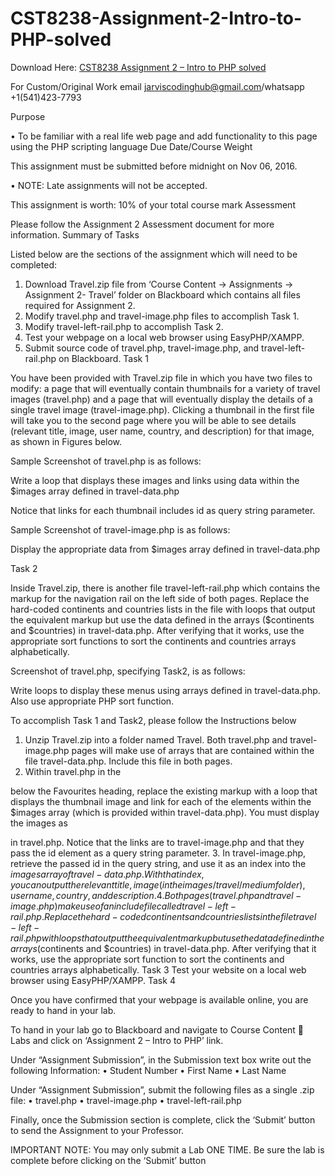 # CST8238-Assignment-2-Intro-to-PHP-solved

Download Here: [CST8238 Assignment 2 – Intro to PHP solved](https://jarviscodinghub.com/assignment/assignment-2-intro-to-php-solution/)

For Custom/Original Work email jarviscodinghub@gmail.com/whatsapp +1(541)423-7793

Purpose

• To be familiar with a real life web page and add functionality to this page using the PHP scripting language
Due Date/Course Weight

This assignment must be submitted before midnight on Nov 06, 2016.

• NOTE: Late assignments will not be accepted.

This assignment is worth: 10% of your total course mark
Assessment

Please follow the Assignment 2 Assessment document for more information.
Summary of Tasks

Listed below are the sections of the assignment which will need to be completed:

1. Download Travel.zip file from ‘Course Content -> Assignments -> Assignment 2- Travel’ folder on Blackboard which contains all files required for Assignment 2.
2. Modify travel.php and travel-image.php files to accomplish Task 1.
3. Modify travel-left-rail.php to accomplish Task 2.
4. Test your webpage on a local web browser using EasyPHP/XAMPP.
5. Submit source code of travel.php, travel-image.php, and travel-left-rail.php on Blackboard.
Task 1

You have been provided with Travel.zip file in which you have two files to modify: a page that will eventually contain thumbnails for a variety of travel images (travel.php) and a page that will eventually display the details of a single travel image (travel-image.php). Clicking a thumbnail in the first file will take you to the second page where you will be able to see details (relevant title, image, user name, country, and description) for that image, as shown in Figures below.

Sample Screenshot of travel.php is as follows:

Write a loop that displays these images and links using data within the $images array defined in travel-data.php

Notice that links for each thumbnail includes id as query string parameter.

Sample Screenshot of travel-image.php is as follows:

Display the appropriate data from $images array defined in travel-data.php

Task 2

Inside Travel.zip, there is another file travel-left-rail.php which contains the markup for the navigation rail on the left side of both pages. Replace the hard-coded continents and countries lists in the file with loops that output the equivalent markup but use the data defined in the arrays ($continents and $countries) in travel-data.php. After verifying that it works, use the appropriate sort functions to sort the continents and countries arrays alphabetically.

Screenshot of travel.php, specifying Task2, is as follows:

Write loops to display these menus using arrays defined in travel-data.php. Also use appropriate PHP sort function.

To accomplish Task 1 and Task2, please follow the Instructions below

1. Unzip Travel.zip into a folder named Travel. Both travel.php and travel-image.php pages will make use of arrays that are contained within the file travel-data.php.
Include this file in both pages.
2. Within travel.php in the

below the Favourites heading, replace the existing markup with a loop that displays the thumbnail image and link for each of the elements within the $images array (which is provided within travel-data.php). You must display the images as

in travel.php. Notice that the links are to travel-image.php and that they pass the id element as a query string parameter.
3. In travel-image.php, retrieve the passed id in the query string, and use it as an index into the $images array of travel-data.php. With that index, you can output the relevant title, image (in the images/travel/medium folder), user name, country, and description.4. Both pages (travel.php and travel-image.php ) make use of an include file called travel-left-rail.php. Replace the hard-coded continents and countries lists in the file travel-left-rail.php with loops that output the equivalent markup but use the data defined in the arrays ($continents and $countries) in travel-data.php. After verifying that it works, use the appropriate sort function to sort the continents and countries arrays alphabetically.
Task 3
Test your website on a local web browser using EasyPHP/XAMPP.
Task 4

Once you have confirmed that your webpage is available online, you are ready to hand in your lab.

To hand in your lab go to Blackboard and navigate to Course Content  Labs and click on ‘Assignment 2 – Intro to PHP’ link.

Under “Assignment Submission”, in the Submission text box write out the following Information:
• Student Number
• First Name
• Last Name

Under “Assignment Submission”, submit the following files as a single .zip file:
• travel.php
• travel-image.php
• travel-left-rail.php

Finally, once the Submission section is complete, click the ‘Submit’ button to send the Assignment to your Professor.

IMPORTANT NOTE:
You may only submit a Lab ONE TIME. Be sure the lab is complete before clicking on the ‘Submit’ button
